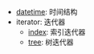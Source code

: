 
* [datetime](datetime.md): 时间结构
* iterator: 迭代器
  * [index](iterator/index.md): 索引迭代器
  * [tree](iterator/tree.md): 树迭代器